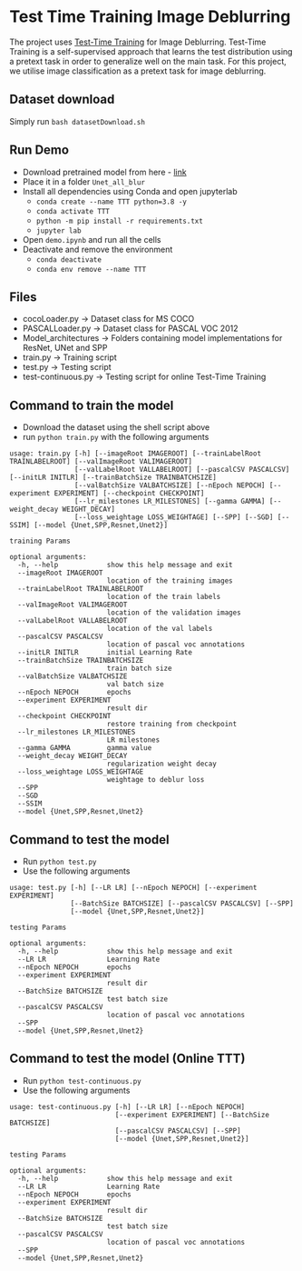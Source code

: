 # Test Time Training Image Deblurring
The project uses [Test-Time Training](https://yueatsprograms.github.io/ttt/home.html) for Image Deblurring. Test-Time Training is a self-supervised approach that learns the test distribution using a pretext task in order to generalize well on the main task. For this project, we utilise image classification as a pretext task for image deblurring.

## Dataset download
Simply run `bash datasetDownload.sh`

## Run Demo
- Download pretrained model from here - [link](https://drive.google.com/drive/folders/15cPC01SkFCAD3yAdjPY6v2JCl24Wo4o5?usp=sharing)
- Place it in a folder `Unet_all_blur`
- Install all dependencies using Conda and open jupyterlab
    - `conda create --name TTT python=3.8 -y`
    - `conda activate TTT`
    - `python -m pip install -r requirements.txt`
    - `jupyter lab`
- Open `demo.ipynb` and run all the cells
- Deactivate and remove the environment
    - `conda deactivate`
    - `conda env remove --name TTT`

## Files
- cocoLoader.py -> Dataset class for MS COCO
- PASCALLoader.py -> Dataset class for PASCAL VOC 2012
- Model_architectures -> Folders containing model implementations for ResNet, UNet and SPP
- train.py -> Training script
- test.py -> Testing script
- test-continuous.py -> Testing script for online Test-Time Training

## Command to train the model
- Download the dataset using the shell script above
- run `python train.py` with the following arguments
```
usage: train.py [-h] [--imageRoot IMAGEROOT] [--trainLabelRoot TRAINLABELROOT] [--valImageRoot VALIMAGEROOT]
                [--valLabelRoot VALLABELROOT] [--pascalCSV PASCALCSV] [--initLR INITLR] [--trainBatchSize TRAINBATCHSIZE]
                [--valBatchSize VALBATCHSIZE] [--nEpoch NEPOCH] [--experiment EXPERIMENT] [--checkpoint CHECKPOINT]
                [--lr_milestones LR_MILESTONES] [--gamma GAMMA] [--weight_decay WEIGHT_DECAY]
                [--loss_weightage LOSS_WEIGHTAGE] [--SPP] [--SGD] [--SSIM] [--model {Unet,SPP,Resnet,Unet2}]

training Params

optional arguments:
  -h, --help            show this help message and exit
  --imageRoot IMAGEROOT
                        location of the training images
  --trainLabelRoot TRAINLABELROOT
                        location of the train labels
  --valImageRoot VALIMAGEROOT
                        location of the validation images
  --valLabelRoot VALLABELROOT
                        location of the val labels
  --pascalCSV PASCALCSV
                        location of pascal voc annotations
  --initLR INITLR       initial Learning Rate
  --trainBatchSize TRAINBATCHSIZE
                        train batch size
  --valBatchSize VALBATCHSIZE
                        val batch size
  --nEpoch NEPOCH       epochs
  --experiment EXPERIMENT
                        result dir
  --checkpoint CHECKPOINT
                        restore training from checkpoint
  --lr_milestones LR_MILESTONES
                        LR milestones
  --gamma GAMMA         gamma value
  --weight_decay WEIGHT_DECAY
                        regularization weight decay
  --loss_weightage LOSS_WEIGHTAGE
                        weightage to deblur loss
  --SPP
  --SGD
  --SSIM
  --model {Unet,SPP,Resnet,Unet2}
```

## Command to test the model
- Run `python test.py`
- Use the following arguments
```
usage: test.py [-h] [--LR LR] [--nEpoch NEPOCH] [--experiment EXPERIMENT]
               [--BatchSize BATCHSIZE] [--pascalCSV PASCALCSV] [--SPP]
               [--model {Unet,SPP,Resnet,Unet2}]

testing Params

optional arguments:
  -h, --help            show this help message and exit
  --LR LR               Learning Rate
  --nEpoch NEPOCH       epochs
  --experiment EXPERIMENT
                        result dir
  --BatchSize BATCHSIZE
                        test batch size
  --pascalCSV PASCALCSV
                        location of pascal voc annotations
  --SPP
  --model {Unet,SPP,Resnet,Unet2}
```

## Command to test the model (Online TTT)
- Run `python test-continuous.py`
- Use the following arguments
```
usage: test-continuous.py [-h] [--LR LR] [--nEpoch NEPOCH]
                          [--experiment EXPERIMENT] [--BatchSize BATCHSIZE]
                          [--pascalCSV PASCALCSV] [--SPP]
                          [--model {Unet,SPP,Resnet,Unet2}]

testing Params

optional arguments:
  -h, --help            show this help message and exit
  --LR LR               Learning Rate
  --nEpoch NEPOCH       epochs
  --experiment EXPERIMENT
                        result dir
  --BatchSize BATCHSIZE
                        test batch size
  --pascalCSV PASCALCSV
                        location of pascal voc annotations
  --SPP
  --model {Unet,SPP,Resnet,Unet2}
```
